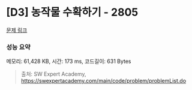 # [D3] 농작물 수확하기 - 2805 

[문제 링크](https://swexpertacademy.com/main/code/problem/problemDetail.do?contestProbId=AV7GLXqKAWYDFAXB) 

### 성능 요약

메모리: 61,428 KB, 시간: 173 ms, 코드길이: 631 Bytes



> 출처: SW Expert Academy, https://swexpertacademy.com/main/code/problem/problemList.do